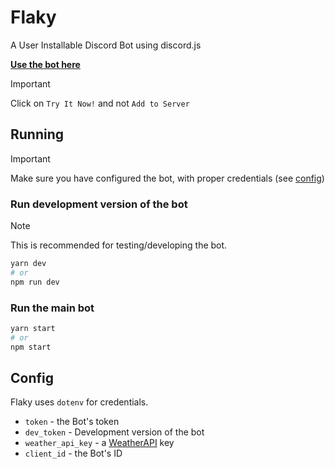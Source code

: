# Flaky

A User Installable Discord Bot using discord.js

[**Use the bot here**](https://discord.com/oauth2/authorize?client_id=1227563202083160148)

> [!IMPORTANT]
> Click on `Try It Now!` and not `Add to Server`

## Running

> [!IMPORTANT]
> Make sure you have configured the bot, with proper credentials (see [config](#config))

### Run development version of the bot

> [!NOTE]
> This is recommended for testing/developing the bot.

```sh
yarn dev
# or
npm run dev
```

### Run the main bot

```sh
yarn start
# or
npm start
```

## Config

Flaky uses `dotenv` for credentials.

-   `token` - the Bot's token
-   `dev_token` - Development version of the bot
-   `weather_api_key` - a [WeatherAPI](https://weatherapi.com) key
-   `client_id` - the Bot's ID
